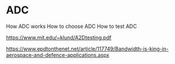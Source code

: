 # ADC
How ADC works
How to choose ADC
How to test ADC

https://www.mit.edu/~klund/A2Dtesting.pdf

https://www.epdtonthenet.net/article/117749/Bandwidth-is-king-in-aerospace-and-defence-applications.aspx